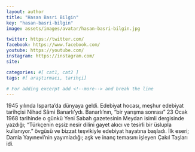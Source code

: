 ```yaml
---
layout: author
title: "Hasan Basri Bilgin"
key: "hasan-basri-bilgin"
image: assets/images/avatar/hasan-basri-bilgin.jpg

twitter: https://twitter.com/
facebook: https://www.facebook.com/
youtube: https://youtube.com/
instagram: https://instagram.com/
site: 

categories: #[ cat1, cat2 ]
tags: #[ araştırmacı, tarihçi]

# For adding excerpt add <!--more--> and break the line
---
```

1945 yılında Isparta’da dünyaya geldi. Edebiyat hocası, meşhur edebiyat tarihçisi Nihad Sâmi Banarlı’ydı. Banarlı’nın, “bir yarışma sonrası” 23 Ocak 1968 tarihinde o günkü Yeni Sabah gazetesinin Meydan isimli dergisinde yazdığı; “Türkçenin eşsiz nesir dilini gayet akıcı ve tesirli bir üslupla kullanıyor.” övgüsü ve bizzat teşvikiyle edebiyat hayatına başladı. İlk eseri; Damla Yayınevi’nin yayımladığı; aşk ve inanç temasını işleyen Çakıl Taşları idi.

<!--more-->

